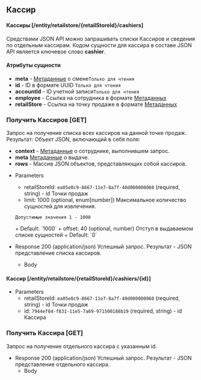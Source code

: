 ## Кассир
#### Кассиры [/entity/retailstore/{retailStoreId}/cashiers]
Средствами JSON API можно запрашивать списки Кассиров и сведения по отдельным кассирам. Кодом сущности для кассира в составе JSON API является ключевое слово **cashier**.
#### Атрибуты сущности
+ **meta** - [Метаданные](/api/remap/1.2/doc/index.html#header-метаданные) о смене`Только для чтения`
+ **id** - ID в формате UUID `Только для чтения`
+ **accountId** - ID учетной записи`Только для чтения`
+ **employee** - Ссылка на сотрудника в формате [Метаданных](/api/remap/1.2/doc/index.html#header-метаданные)
+ **retailStore** - Ссылка на точку продаже в формате [Метаданных](/api/remap/1.2/doc/index.html#header-метаданные)


### Получить Кассиров [GET]
Запрос на получение списка всех кассиров на данной точке продаж.
Результат: Объект JSON, включающий в себя поля:
- **context** - [Метаданные](/api/remap/1.2/doc/index.html#header-метаданные) о сотруднике, выполнившем запрос.
- **meta** [Метаданные](/api/remap/1.2/doc/index.html#header-метаданные) о выдаче.
- **rows** - Массив JSON объектов, представляющих собой кассиров.
+ Parameters
  + retailStoreId: `ea05e0c9-8667-11e7-8a7f-40d000000060` (required, string) - id Точки продаж
  + limit: 1000 (optional, enum[number])
  Максимальное количество сущностей для извлечения.
  <p>
    <code>Допустимые значения 1 - 1000</code>
  </p>
      + Default: `1000`
  + offset: 40 (optional, number)
    Отступ в выдаваемом списке сущностей
      + Default: `0`

+ Response 200 (application/json)
Успешный запрос. Результат - JSON представление списка кассиров.
  + Body
        <!-- include(body/cashier/get_list.json) -->


#### Кассир [/entity/retailstore/{retailStoreId}/cashiers/{id}]
+ Parameters
  + retailStoreId: `ea05e0c9-8667-11e7-8a7f-40d000000060` (required, string) - id Точки продаж
  + id: `7944ef04-f831-11e5-7a69-971500188b19` (required, string) - id Кассира

### Получить Кассира [GET]
Запрос на получение отдельного кассира с указанным id.
+ Response 200 (application/json)
Успешный запрос. Результат - JSON представление отдельного кассира.
  + Body
        <!-- include(body/cashier/get_by_id.json) -->
